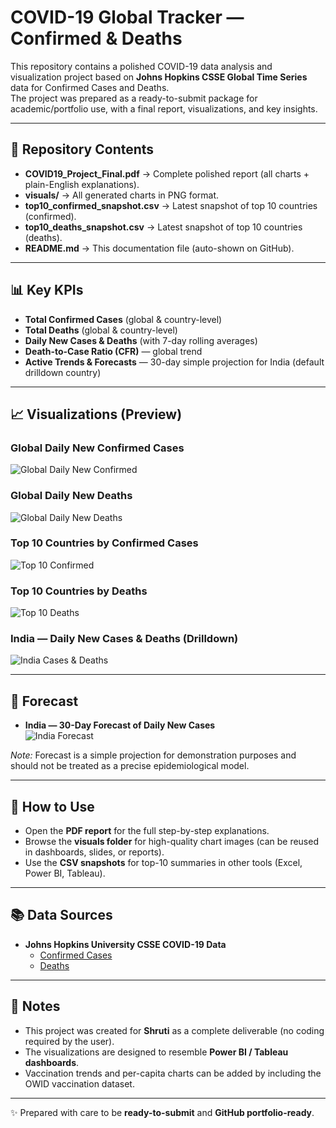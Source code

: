 # COVID-19 Global Tracker — Confirmed & Deaths

This repository contains a polished COVID-19 data analysis and visualization project based on **Johns Hopkins CSSE Global Time Series** data for Confirmed Cases and Deaths.  
The project was prepared as a ready-to-submit package for academic/portfolio use, with a final report, visualizations, and key insights.

---

## 📂 Repository Contents
- **COVID19_Project_Final.pdf** → Complete polished report (all charts + plain-English explanations).  
- **visuals/** → All generated charts in PNG format.  
- **top10_confirmed_snapshot.csv** → Latest snapshot of top 10 countries (confirmed).  
- **top10_deaths_snapshot.csv** → Latest snapshot of top 10 countries (deaths).  
- **README.md** → This documentation file (auto-shown on GitHub).  

---

## 📊 Key KPIs
- **Total Confirmed Cases** (global & country-level)  
- **Total Deaths** (global & country-level)  
- **Daily New Cases & Deaths** (with 7-day rolling averages)  
- **Death-to-Case Ratio (CFR)** — global trend  
- **Active Trends & Forecasts** — 30-day simple projection for India (default drilldown country)  

---

## 📈 Visualizations (Preview)

### Global Daily New Confirmed Cases
![Global Daily New Confirmed](visuals/global_daily_new_confirmed.png)

### Global Daily New Deaths
![Global Daily New Deaths](visuals/global_daily_new_deaths.png)

### Top 10 Countries by Confirmed Cases
![Top 10 Confirmed](visuals/top10_confirmed.png)

### Top 10 Countries by Deaths
![Top 10 Deaths](visuals/top10_deaths.png)

### India — Daily New Cases & Deaths (Drilldown)
![India Cases & Deaths](visuals/india_cases_deaths.png)

---

## 🔮 Forecast
- **India — 30-Day Forecast of Daily New Cases**  
![India Forecast](visuals/india_forecast_cases.png)  

*Note:* Forecast is a simple projection for demonstration purposes and should not be treated as a precise epidemiological model.

---

## 📑 How to Use
- Open the **PDF report** for the full step-by-step explanations.  
- Browse the **visuals folder** for high-quality chart images (can be reused in dashboards, slides, or reports).  
- Use the **CSV snapshots** for top-10 summaries in other tools (Excel, Power BI, Tableau).  

---

## 📚 Data Sources
- **Johns Hopkins University CSSE COVID-19 Data**  
  - [Confirmed Cases](https://github.com/CSSEGISandData/COVID-19/blob/master/csse_covid_19_data/csse_covid_19_time_series/time_series_covid19_confirmed_global.csv)  
  - [Deaths](https://github.com/CSSEGISandData/COVID-19/blob/master/csse_covid_19_data/csse_covid_19_time_series/time_series_covid19_deaths_global.csv)  

---

## 📝 Notes
- This project was created for **Shruti** as a complete deliverable (no coding required by the user).  
- The visualizations are designed to resemble **Power BI / Tableau dashboards**.  
- Vaccination trends and per-capita charts can be added by including the OWID vaccination dataset.  

---

✨ Prepared with care to be **ready-to-submit** and **GitHub portfolio-ready**.
